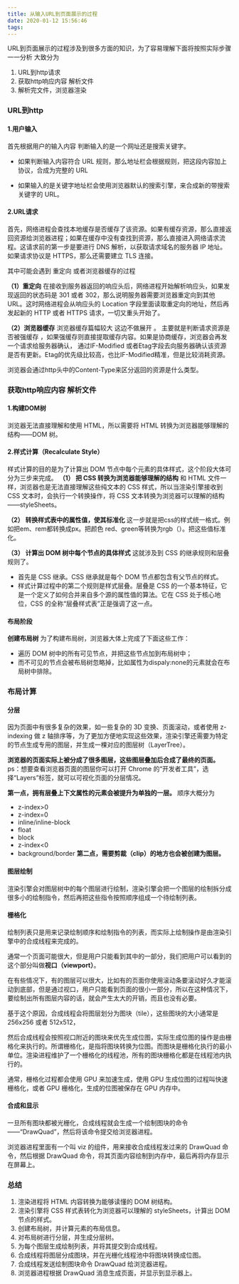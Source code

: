 ```yaml
---
title: 从输入URL到页面展示的过程
date: 2020-01-12 15:56:46
tags:
---
```


URL到页面展示的过程涉及到很多方面的知识，为了容易理解下面将按照实际步骤一一分析
大致分为 
1. URL到http请求
2. 获取http响应内容 解析文件
3. 解析完文件，浏览器渲染

### URL到http
   #### 1.用户输入
   首先根据用户的输入内容 判断输入的是一个网址还是搜索关键字。
  - 如果判断输入内容符合 URL 规则，那么地址栏会根据规则，把这段内容加上协议，合成为完整的 URL
    
  - 如果输入的是关键字地址栏会使用浏览器默认的搜索引擎，来合成新的带搜索关键字的 URL。   
  
  #### 2.URL请求
   首先，网络进程会查找本地缓存是否缓存了该资源。如果有缓存资源，那么直接返回资源给浏览器进程；如果在缓存中没有查找到资源，那么直接进入网络请求流程。这请求前的第一步是要进行 DNS 解析，以获取请求域名的服务器 IP 地址。如果请求协议是 HTTPS，那么还需要建立 TLS 连接。
   
   其中可能会遇到 重定向 或者浏览器缓存的过程
     
   **（1）重定向**
 在接收到服务器返回的响应头后，网络进程开始解析响应头，如果发现返回的状态码是 301 或者 302，那么说明服务器需要浏览器重定向到其他 URL。这时网络进程会从响应头的 Location 字段里面读取重定向的地址，然后再发起新的 HTTP 或者 HTTPS 请求，一切又重头开始了。
  
   **（2）浏览器缓存**
      浏览器缓存篇幅较大  这边不做展开 。 主要就是判断请求资源是否被强缓存 ，如果强缓存则直接提取缓存内容。如果是协商缓存，浏览器会再发一个请求给服务器确认， 通过IF-Modified 或者Etag字段去向服务器确认该资源是否有更新。Etag的优先级比较高，也比IF-Modified精准，但是比较消耗资源。

浏览器会通过http头中的Content-Type来区分返回的资源是什么类型。

### 获取http响应内容 解析文件
   #### 1.构建DOM树
 浏览器无法直接理解和使用 HTML，所以需要将 HTML 转换为浏览器能够理解的结构——DOM 树。
  
 #### 2.样式计算（Recalculate Style）
样式计算的目的是为了计算出 DOM 节点中每个元素的具体样式，这个阶段大体可分为三步来完成。
  **（1） 把 CSS 转换为浏览器能够理解的结构**
和 HTML 文件一样，浏览器也是无法直接理解这些纯文本的 CSS 样式，所以当渲染引擎接收到 CSS 文本时，会执行一个转换操作，将 CSS 文本转换为浏览器可以理解的结构——styleSheets。

  **（2） 转换样式表中的属性值，使其标准化**
 这一步就是把css的样式统一格式。例如把em、rem都转换成px。把颜色 red、green等转换为rgb（）。把这些值标准化。

  **（3） 计算出 DOM 树中每个节点的具体样式**
这就涉及到 CSS 的继承规则和层叠规则了。

- 首先是 CSS 继承。CSS 继承就是每个 DOM 节点都包含有父节点的样式。
- 样式计算过程中的第二个规则是样式层叠。层叠是 CSS 的一个基本特征，它是一个定义了如何合并来自多个源的属性值的算法。它在 CSS 处于核心地位，CSS 的全称“层叠样式表”正是强调了这一点。

  
 #### 布局阶段    
 **创建布局树**
为了构建布局树，浏览器大体上完成了下面这些工作：
- 遍历 DOM 树中的所有可见节点，并把这些节点加到布局树中；
- 而不可见的节点会被布局树忽略掉，比如属性为dispaly:none的元素就会在布局树中排除。


 ### 布局计算
    
   #### 分层
   因为页面中有很多复杂的效果，如一些复杂的 3D 变换、页面滚动，或者使用 z-indexing 做 z 轴排序等，为了更加方便地实现这些效果，渲染引擎还需要为特定的节点生成专用的图层，并生成一棵对应的图层树（LayerTree）。
   
**浏览器的页面实际上被分成了很多图层，这些图层叠加后合成了最终的页面。**  
ps：想要查看浏览器页面的图层你可以打开 Chrome 的“开发者工具”，选择“Layers”标签，就可以可视化页面的分层情况。

**第一点，拥有层叠上下文属性的元素会被提升为单独的一层。**
  顺序大概分为  
- z-index>0 
- z-index=0
- inline/inline-block
- float
- block
- z-index<0
- background/border
**第二点，需要剪裁（clip）的地方也会被创建为图层。**

 #### 图层绘制
渲染引擎会对图层树中的每个图层进行绘制，渲染引擎会把一个图层的绘制拆分成很多小的绘制指令，然后再把这些指令按照顺序组成一个待绘制列表。

#### 栅格化
绘制列表只是用来记录绘制顺序和绘制指令的列表，而实际上绘制操作是由渲染引擎中的合成线程来完成的。

通常一个页面可能很大，但是用户只能看到其中的一部分，我们把用户可以看到的这个部分叫做**视口（viewport）**。

在有些情况下，有的图层可以很大，比如有的页面你使用滚动条要滚动好久才能滚动到底部，但是通过视口，用户只能看到页面的很小一部分，所以在这种情况下，要绘制出所有图层内容的话，就会产生太大的开销，而且也没有必要。

基于这个原因，合成线程会将图层划分为图块（tile），这些图块的大小通常是 256x256 或者 512x512，

然后合成线程会按照视口附近的图块来优先生成位图，实际生成位图的操作是由栅格化来执行的。所谓栅格化，是指将图块转换为位图。而图块是栅格化执行的最小单位。渲染进程维护了一个栅格化的线程池，所有的图块栅格化都是在线程池内执行的。

通常，栅格化过程都会使用 GPU 来加速生成，使用 GPU 生成位图的过程叫快速栅格化，或者 GPU 栅格化，生成的位图被保存在 GPU 内存中。

  #### 合成和显示
一旦所有图块都被光栅化，合成线程就会生成一个绘制图块的命令——“DrawQuad”，然后将该命令提交给浏览器进程。

浏览器进程里面有一个叫 viz 的组件，用来接收合成线程发过来的 DrawQuad 命令，然后根据 DrawQuad 命令，将其页面内容绘制到内存中，最后再将内存显示在屏幕上。

### 总结

1. 渲染进程将 HTML 内容转换为能够读懂的 DOM 树结构。
2. 渲染引擎将 CSS 样式表转化为浏览器可以理解的 styleSheets，计算出 DOM 节点的样式。
3. 创建布局树，并计算元素的布局信息。
4. 对布局树进行分层，并生成分层树。
5. 为每个图层生成绘制列表，并将其提交到合成线程。
6. 合成线程将图层分成图块，并在光栅化线程池中将图块转换成位图。
7. 合成线程发送绘制图块命令 DrawQuad 给浏览器进程。
8. 浏览器进程根据 DrawQuad 消息生成页面，并显示到显示器上。

